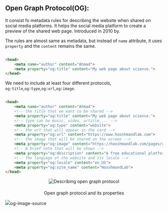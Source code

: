 ## Open Graph Protocol(OG):
It consist fo metadata rules for describing the website when shared on social media platforms.
It helps the social media platform to create a preview of the shared web page.
Introduced in 2010 by.


The rules are almost same as metadata, but instead of `name` attribute, it uses `property` and the `content` remains the same.

```html

<head>
    <meta name="author" content="Ahmad">
    <meta property="og:title" content="My web page about science.">
</head> 

```

We need to include at least four different protocols, `og:title`,`og:type`,`og:url`,`og:image`.
```html

<head>
    <meta name="author" content="Ahmad">
    <!-- the title that we want to be shared -->
    <meta property="og:title" content="My web page about science.">
    <!-- type can be music, video, article,... -->
    <meta property="og:type" content="website">
    <!-- the url that will appear in the card -->
    <meta property="og:url" content="https://www.hooshmandlab.com">
    <!-- the image that will be shared on the screen -->
    <meta property="og:image" content="https://hooshmandlab.com/pages/courses">
    <!-- A brief note that will be shown -->
    <meta property="og:description" content="A free educational platform where students from afghanistan can use to learn about the world of computation.">
    <!-- The language of the website and its locale -->
    <meta property="og:locale" content="en_US">
    <meta property="og:site_name" content="HooshmandLab">
</head> 

```



   <figure style="margin: 0 auto; max-width: 600px; text-align: center;">
        <img src="./assets/og.jpeg" alt="Describing open graph protocol" style="margin-bottom: 10px;">
        <figcaption style="padding-top: 10px; text-align:center;">Open graph protocol and its properties</figcaption>
    </figure>


<a><img src="https://www.freecodecamp.org/news/what-is-open-graph-and-how-can-i-use-it-for-my-website/">og-image-source</a>
